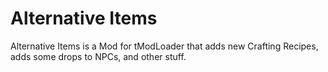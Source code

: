 # Alternative Items
Alternative Items is a Mod for tModLoader that adds new Crafting Recipes, adds some drops to NPCs, and other stuff.
